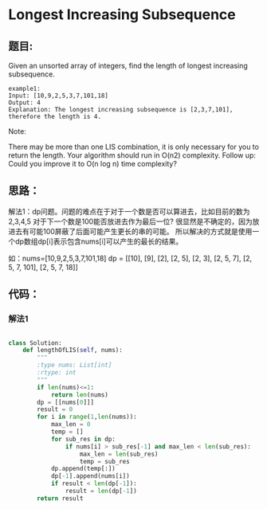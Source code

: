 # Longest Increasing Subsequence

## 题目:

Given an unsorted array of integers, find the length of longest increasing subsequence.

```
example1:
Input: [10,9,2,5,3,7,101,18]
Output: 4 
Explanation: The longest increasing subsequence is [2,3,7,101], therefore the length is 4. 

```
Note:

There may be more than one LIS combination, it is only necessary for you to return the length.
Your algorithm should run in O(n2) complexity.
Follow up: Could you improve it to O(n log n) time complexity?

## 思路：
  
  解法1：dp问题。问题的难点在于对于一个数是否可以算进去，比如目前的数为2,3,4,5 对于下一个数是100能否放进去作为最后一位?
  很显然是不确定的，因为放进去有可能100屏蔽了后面可能产生更长的串的可能。
  所以解决的方式就是使用一个dp数组dp[i]表示包含nums[i]可以产生的最长的结果。
  
  如：nums=[10,9,2,5,3,7,101,18]
  dp = [[10], [9], [2], [2, 5], [2, 3], [2, 5, 7], [2, 5, 7, 101], [2, 5, 7, 18]]
  
## 代码：

### 解法1
```python

class Solution:
    def lengthOfLIS(self, nums):
        """
        :type nums: List[int]
        :rtype: int
        """
        if len(nums)<=1:
            return len(nums)
        dp = [[nums[0]]]
        result = 0
        for i in range(1,len(nums)):
            max_len = 0
            temp = []
            for sub_res in dp:
                if nums[i] > sub_res[-1] and max_len < len(sub_res):
                    max_len = len(sub_res)
                    temp = sub_res
            dp.append(temp[:])
            dp[-1].append(nums[i])
            if result < len(dp[-1]):
                result = len(dp[-1])
        return result
        
            
        
```
